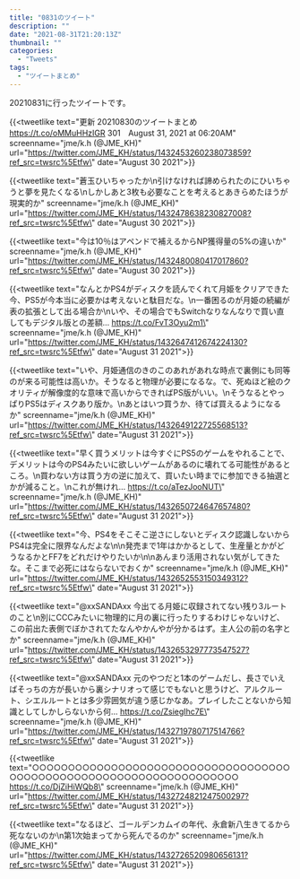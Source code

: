 ```yaml
---
title: "0831のツイート"
description: ""
date: "2021-08-31T21:20:13Z"
thumbnail: ""
categories:
  - "Tweets"
tags:
  - "ツイートまとめ"
---
```

20210831に行ったツイートです。
<!--more-->
{{<tweetlike text=\"更新 20210830のツイートまとめ https://t.co/oMMuHHzIGR 301　August 31, 2021 at 06:20AM\" screenname=\"jme/k.h (@JME_KH)\" url=\"https://twitter.com/JME_KH/status/1432453260238073859?ref_src=twsrc%5Etfw\" date=\"August 30 2021\">}}

{{<tweetlike text=\"蒼玉ひいちゃったか\n引けなければ諦められたのにひいちゃうと夢を見たくなる\nしかしあと3枚も必要なことを考えるとあきらめたほうが現実的か\" screenname=\"jme/k.h (@JME_KH)\" url=\"https://twitter.com/JME_KH/status/1432478638230827008?ref_src=twsrc%5Etfw\" date=\"August 30 2021\">}}

{{<tweetlike text=\"今は10％はアペンドで補えるからNP獲得量の5%の違いか\" screenname=\"jme/k.h (@JME_KH)\" url=\"https://twitter.com/JME_KH/status/1432480080417017860?ref_src=twsrc%5Etfw\" date=\"August 30 2021\">}}

{{<tweetlike text=\"なんとかPS4がディスクを読んでくれて月姫をクリアできた今、PS5が今本当に必要かは考えないと駄目だな。\n一番困るのが月姫の続編が表の拡張として出る場合か\nいや、その場合でもSwitchなりなんなりで買い直してもデジタル版との差額… https://t.co/FvT3Oyu2m1\" screenname=\"jme/k.h (@JME_KH)\" url=\"https://twitter.com/JME_KH/status/1432647412674224130?ref_src=twsrc%5Etfw\" date=\"August 31 2021\">}}

{{<tweetlike text=\"いや、月姫通信のきのこのあれがあれな時点で裏側にも同等のが来る可能性は高いか。そうなると物理が必要になるな。で、死ぬほど絵のクオリティが解像度的な意味で高いからできればPS版がいい。\nそうなるとやっぱりPS5はディスクあり版か。\nあとはいつ買うか、待てば買えるようになるか\" screenname=\"jme/k.h (@JME_KH)\" url=\"https://twitter.com/JME_KH/status/1432649122725568513?ref_src=twsrc%5Etfw\" date=\"August 31 2021\">}}

{{<tweetlike text=\"早く買うメリットは今すぐにPS5のゲームをやれることで、デメリットは今のPS4みたいに欲しいゲームがあるのに壊れてる可能性があるところ。\n買わない方は買う方の逆に加えて、買いたい時までに参加できる抽選とかが減ること。\nこれが無けれ… https://t.co/aTezJooNUT\" screenname=\"jme/k.h (@JME_KH)\" url=\"https://twitter.com/JME_KH/status/1432650724647657480?ref_src=twsrc%5Etfw\" date=\"August 31 2021\">}}

{{<tweetlike text=\"今、PS4をそこそこ逆さにしないとディスク認識しないからPS4は完全に限界なんだよな\n\n発売まで1年はかかるとして、生産量とかがどうなるかとFF7をどれだけやりたいか\n\nあんまり活用されない気がしてきたな。そこまで必死にはならないでおくか\" screenname=\"jme/k.h (@JME_KH)\" url=\"https://twitter.com/JME_KH/status/1432652553150349312?ref_src=twsrc%5Etfw\" date=\"August 31 2021\">}}

{{<tweetlike text=\"@xxSANDAxx 今出てる月姫に収録されてない残り3ルートのこと\n別にCCCみたいに物理的に月の裏に行ったりするわけじゃないけど、この前出た表側でぼかされてたなんやかんやが分かるはず。主人公の前の名字とか\" screenname=\"jme/k.h (@JME_KH)\" url=\"https://twitter.com/JME_KH/status/1432653297773547527?ref_src=twsrc%5Etfw\" date=\"August 31 2021\">}}

{{<tweetlike text=\"@xxSANDAxx 元のやつだと1本のゲームだし、長さでいえばそっちの方が長いから裏シナリオって感じでもないと思うけど、アルクルート、シエルルートとは多少雰囲気が違う感じかなあ。プレイしたことないから知識としてしかしらないから何… https://t.co/ZsiegIhc7E\" screenname=\"jme/k.h (@JME_KH)\" url=\"https://twitter.com/JME_KH/status/1432719780717514766?ref_src=twsrc%5Etfw\" date=\"August 31 2021\">}}

{{<tweetlike text=\"○○○○○○○○○○○○○○○○○○○○○○○○○○○○○○○○○○○○○○○○○○○○○○○○○○○○○○○○○○○○○○○○○○○○ https://t.co/DjZiHiWQb8\" screenname=\"jme/k.h (@JME_KH)\" url=\"https://twitter.com/JME_KH/status/1432724821247500297?ref_src=twsrc%5Etfw\" date=\"August 31 2021\">}}

{{<tweetlike text=\"なるほど、ゴールデンカムイの年代、永倉新八生きてるから死なないのか\n第1次始まってから死んでるのか\" screenname=\"jme/k.h (@JME_KH)\" url=\"https://twitter.com/JME_KH/status/1432726520980656131?ref_src=twsrc%5Etfw\" date=\"August 31 2021\">}}

